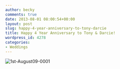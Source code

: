 ```yaml
---
author: becky
comments: true
date: 2013-08-01 08:00:54+00:00
layout: post
slug: happy-4-year-anniversary-to-tony-darcie
title: Happy 4 Year Anniversary to Tony & Darcie!
wordpress_id: 4278
categories:
- Weddings
---
```


![1st-August09-0001](http://www.beckyjenson.com/wp-content/uploads/2013/01/1st-August09-00011.jpg)
